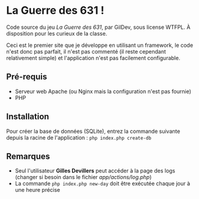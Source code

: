 La Guerre des 631 !
===================

Code source du jeu *La Guerre des 631*, par GilDev, sous license WTFPL. À disposition pour les curieux de la classe.

Ceci est le premier site que je développe en utilisant un framework, le code n'est donc pas parfait, il n'est pas commenté (il reste cependant relativement simple) et l'application n'est pas facilement configurable.


## Pré-requis

* Serveur web Apache (ou Nginx mais la configuration n'est pas fournie)
* PHP


## Installation

Pour créer la base de données (SQLite), entrez la commande suivante depuis la racine de l'application :
`php index.php create-db`


## Remarques

* Seul l'utilisateur **Gilles Devillers** peut accéder à la page des logs (changer si besoin dans le fichier *app/actions/log.php*)
* La commande `php index.php new-day` doit être exécutée chaque jour à une heure précise